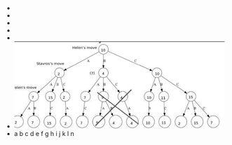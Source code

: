 -
-
-
-
-
- ![image.png](../assets/image_1715715535287_0.png)
- a           b                  c                 d          e               f                    g              h             i                 j                 k             l                 n